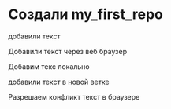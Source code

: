 ﻿# Создали my_first_repo

добавили текст 

Добавили текст через веб браузер 

Добавим текс локально

добавили текст в новой ветке 

Разрешаем конфликт текст в браузере
